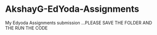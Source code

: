 # AkshayG-EdYoda-Assignments
My Edyoda Assignments submission ...PLEASE SAVE THE FOLDER AND THE RUN THE CODE
